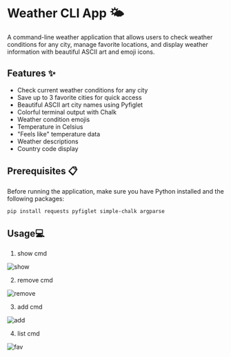 # Weather CLI App 🌤️

A command-line weather application that allows users to check weather conditions for any city, manage favorite locations, and display weather information with beautiful ASCII art and emoji icons.

## Features ✨

- Check current weather conditions for any city
- Save up to 3 favorite cities for quick access
- Beautiful ASCII art city names using Pyfiglet
- Colorful terminal output with Chalk
- Weather condition emojis
- Temperature in Celsius
- "Feels like" temperature data
- Weather descriptions
- Country code display

## Prerequisites 📋

Before running the application, make sure you have Python installed and the following packages:

```bash
pip install requests pyfiglet simple-chalk argparse
```

## Usage💻

1) show cmd
   
![show](https://github.com/user-attachments/assets/83d5dd39-bcde-4bc0-9ca8-4eca2ca7a688)

2) remove cmd
  
![remove](https://github.com/user-attachments/assets/f51b7b9e-7bea-4df2-9870-560d410d16f1)

3) add cmd

![add](https://github.com/user-attachments/assets/15690840-3029-4d99-b2b0-117fac0d9b92)

4) list cmd
   
![fav](https://github.com/user-attachments/assets/79d48afc-b1ba-442f-bc77-5c966c598a2e)

